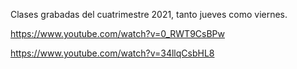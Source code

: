 Clases grabadas del cuatrimestre 2021, tanto jueves como viernes.

https://www.youtube.com/watch?v=0_RWT9CsBPw

https://www.youtube.com/watch?v=34llqCsbHL8
